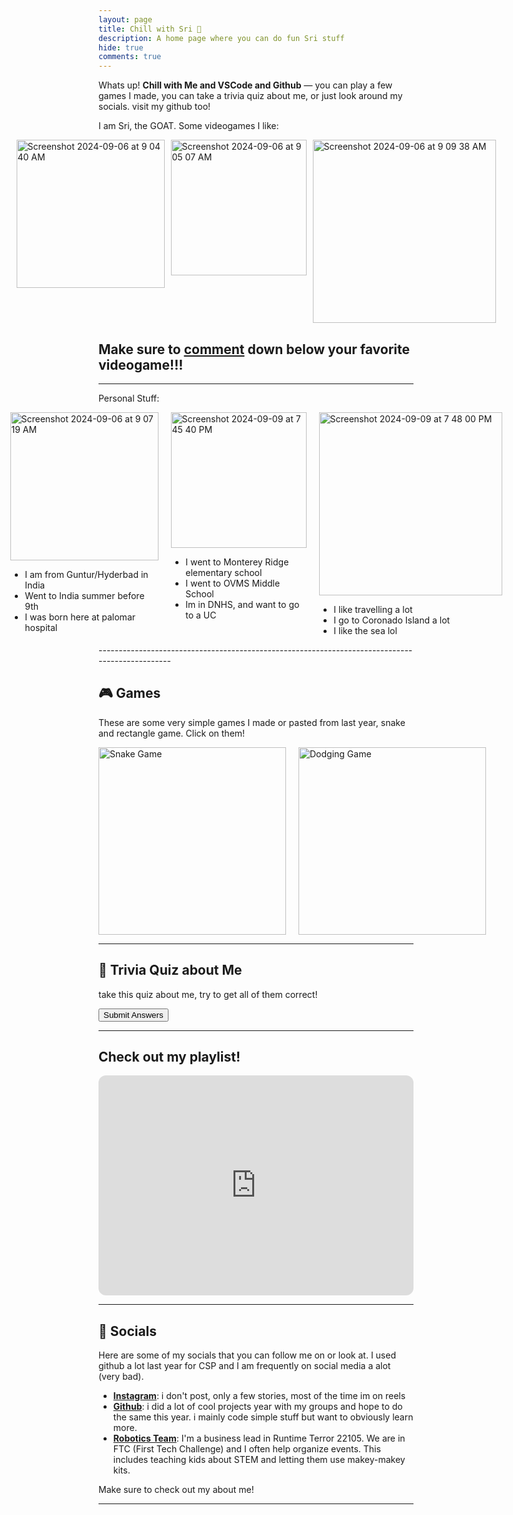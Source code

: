 ```yaml
---
layout: page
title: Chill with Sri 🌴
description: A home page where you can do fun Sri stuff
hide: true
comments: true
---
```


Whats up! **Chill with Me and VSCode and Github** — you can play a few games I made, you can take a trivia quiz about me, or just look around my socials. visit my github too!

I am Sri, the GOAT. Some videogames I like:

<div style="display: flex; gap: 10px; justify-content: center;">
  <img width="237" alt="Screenshot 2024-09-06 at 9 04 40 AM" src="https://github.com/user-attachments/assets/bb21b7e8-cb73-4f13-815c-c25e6fd08cfa">
  <img width="217" alt="Screenshot 2024-09-06 at 9 05 07 AM" src="https://github.com/user-attachments/assets/d04a4705-62f5-400d-acc5-507ce44a9b22">
  <img width="293" alt="Screenshot 2024-09-06 at 9 09 38 AM" src="https://github.com/user-attachments/assets/7d003a98-a1cb-450b-a34e-00aa472e43d7">
</div>

## Make sure to [comment](https://sris126.github.io/Sri_2025/devops/tools/home) down below your favorite videogame!!!



------------------------------------------------------------------------------------------------

Personal Stuff: 

<div style="display: flex; gap: 20px; justify-content: center;">
  <div>
    <img width="237" alt="Screenshot 2024-09-06 at 9 07 19 AM" src="https://github.com/user-attachments/assets/67523441-fb70-4d84-8e68-86d34c48dcfe">
    <ul>
      <li>I am from Guntur/Hyderbad in India</li>
      <li>Went to India summer before 9th</li>
      <li>I was born here at palomar hospital</li>
    </ul>
  </div>
  <div>
    <img width="217" alt="Screenshot 2024-09-09 at 7 45 40 PM" src="https://github.com/user-attachments/assets/6b5b5d9d-9a3d-4a6a-9880-bfcb71e85591">
    <ul>
      <li>I went to Monterey Ridge elementary school</li>
      <li>I went to OVMS Middle School</li>
      <li>Im in DNHS, and want to go to a UC</li>
    </ul>
  </div>
  <div>
    <img width="293" alt="Screenshot 2024-09-09 at 7 48 00 PM" src="https://github.com/user-attachments/assets/8545faed-bbaf-4444-93fc-01ab0a21ce7a">
    <ul>
      <li>I like travelling a lot</li>
      <li>I go to Coronado Island a lot </li>
      <li>I like the sea lol</li>
    </ul>
  </div>
</div>
------------------------------------------------------------------------------------------------

## 🎮 Games

These are some very simple games I made or pasted from last year, snake and rectangle game. Click on them!

<div style="display: flex; gap: 20px;">
  <a href="https://sris126.github.io/student//2023/08/30/SnakeWeek2.html">
    <img src="https://github.com/user-attachments/assets/070c243f-b90e-4f04-99f5-1f23f13ce820" alt="Snake Game" style="width: 300px; height: 300px; object-fit: cover;">
  </a>

  <a href="https://sris126.github.io/student//2023/08/31/RectangleGame.html">
    <img src="https://github.com/user-attachments/assets/308d920c-a0c5-461a-aca1-2fb48189c930" alt="Dodging Game" style="width: 300px; height: auto; object-fit: cover;">
  </a>
</div>

------------------------------------------------------------------------------------------------

## 🌟 Trivia Quiz about Me

take this quiz about me, try to get all of them correct!
<form id="triviaForm">
  <div id="quiz-container"></div>
  <button type="button" onclick="checkAnswers()">Submit Answers</button>
</form>

<div id="result"></div>

<script>
const questions = [
  {
    question: "What is my favorite color?",
    choices: ["Blue", "Red", "Green", "Purple"],
    answer: "Red"
  },
  {
    question: "What is my favorite hobby?",
    choices: ["Playing games", "Reading", "Cooking", "Traveling"],
    answer: "Playing games"
  },
  {
    question: "Which social media do I use the most?",
    choices: ["Instagram", "Twitter", "Facebook", "Snapchat"],
    answer: "Instagram"
  }
];

function displayQuiz() {
  const quizContainer = document.getElementById('quiz-container');
  for (let i = 0; i < questions.length; i++) {
    const questionElement = document.createElement('div');
    questionElement.innerHTML = `<p>${questions[i].question}</p>`;
    
    for (let j = 0; j < questions[i].choices.length; j++) {
      questionElement.innerHTML += `
        <label>
          <input type="radio" name="question${i}" value="${questions[i].choices[j]}">
          ${questions[i].choices[j]}
        </label><br>
      `;
    }
    quizContainer.appendChild(questionElement);
  }
}

function checkAnswers() {
  let score = 0;
  for (let i = 0; i < questions.length; i++) {
    const selectedAnswer = document.querySelector(`input[name="question${i}"]:checked`);
    if (selectedAnswer && selectedAnswer.value === questions[i].answer) {
      score++;
    }
  }
  document.getElementById('result').innerText = `You got ${score} out of ${questions.length} correct!`;
}

displayQuiz();
</script>



---

## Check out my playlist!

<iframe style="border-radius:12px" src="https://open.spotify.com/embed/playlist/5mW0jgyburuwiKlgIbGrEN?utm_source=generator" width="100%" height="352" frameBorder="0" allowfullscreen="" allow="autoplay; clipboard-write; encrypted-media; fullscreen; picture-in-picture" loading="lazy"></iframe>

------------------------------------------------------------------------------------------------


## 📢 Socials

Here are some of my socials that you can follow me on or look at. I used github a lot last year for CSP and I am frequently on social media a alot (very bad). 

- **[Instagram](https://www.instagram.com/sri__s126/?next=%2Fftc_runtimeterror%2F&hl=en)**: i don't post, only a few stories, most of the time im on reels
- **[Github](https://github.com/SriS126)**: i did a lot of cool projects year with my groups and hope to do the same this year. i mainly code simple stuff but want to obviously learn more. 
- **[Robotics Team](https://linktr.ee/ftcruntimeterror)**: I'm a business lead in Runtime Terror 22105. We are in FTC (First Tech Challenge) and I often help organize events. This includes teaching kids about STEM and letting them use makey-makey kits.

Make sure to check out my about me!



---